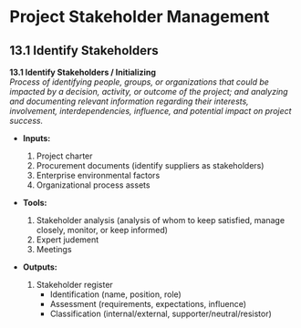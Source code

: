 # Project Stakeholder Management

<a name="13.1"></a>
## 13.1 Identify Stakeholders

**13.1 Identify Stakeholders / Initializing**  
_Process of identifying people, groups, or organizations that could be impacted by a decision, activity, or outcome of the project; and analyzing and documenting relevant information regarding their interests, involvement, interdependencies, influence, and potential impact on project success._  

  - **Inputs:**  
    1. Project charter  
    2. Procurement documents (identify suppliers as stakeholders)  
    3. Enterprise environmental factors  
    4. Organizational process assets  

  - **Tools:**  
    1. Stakeholder analysis (analysis of whom to keep satisfied, manage closely, monitor, or keep informed)  
    2. Expert judement  
    3. Meetings  

  - **Outputs:**  
    1. Stakeholder register  
       - Identification (name, position, role)  
       - Assessment (requirements, expectations, influence)  
       - Classification (internal/external, supporter/neutral/resistor)

